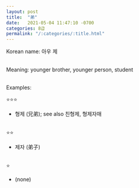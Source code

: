 ```yaml
---
layout: post
title:  "弟"
date:   2021-05-04 11:47:10 -0700
categories: 8급
permalink: "/:categories/:title.html"
---
```


Korean name: 아우 제 <br><br>

Meaning: younger brother, younger person, student <br><br>

Examples:

⭐⭐⭐
* 형제 (兄弟); see also 친형제, 형제자매 <br><br>


⭐⭐
* 제자 (弟子) <br><br>


⭐
* (none) <br><br>
